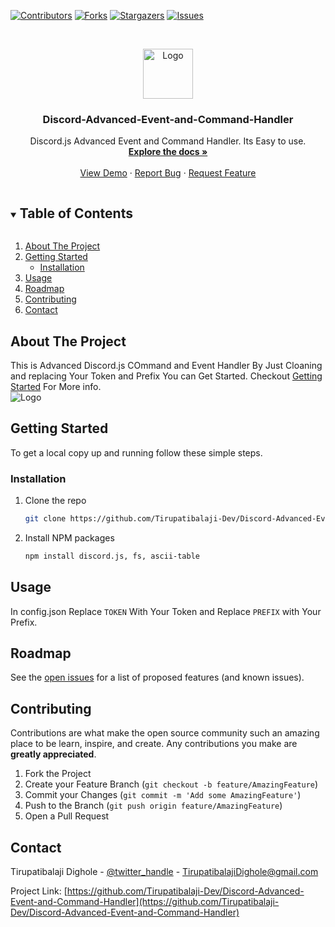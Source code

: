 
<!--
*** Thanks for checking out the Best-README-Template. If you have a suggestion
*** that would make this better, please fork the repo and create a pull request
*** or simply open an issue with the tag "enhancement".
*** Thanks again! Now go create something AMAZING! :D
***
***
***
*** To avoid retyping too much info. Do a search and replace for the following:
*** Tirupatibalaji-Dev, Discord-Advanced-Event-and-Command-Handler, twitter_handle, email, project_title, project_description
-->



<!-- PROJECT SHIELDS -->
<!--
*** I'm using markdown "reference style" links for readability.
*** Reference links are enclosed in brackets [ ] instead of parentheses ( ).
*** See the bottom of this document for the declaration of the reference variables
*** for contributors-url, forks-url, etc. This is an optional, concise syntax you may use.
*** https://www.markdownguide.org/basic-syntax/#reference-style-links
-->
[![Contributors][contributors-shield]][contributors-url]
[![Forks][forks-shield]][forks-url]
[![Stargazers][stars-shield]][stars-url]
[![Issues][issues-shield]][issues-url]



<!-- PROJECT LOGO -->
<br />
<p align="center">
  <a href="https://github.com/Tirupatibalaji-Dev/Discord-Advanced-Event-and-Command-Handler">
    <img src="http://www.simpleimageresizer.com/_uploads/photos/9d4f22a4/logo-square_1_128x128.png" alt="Logo" width="80" height="80">
  </a>

  <h3 align="center">Discord-Advanced-Event-and-Command-Handler</h3>

  <p align="center">
    Discord.js Advanced Event and Command Handler. Its Easy to use.
    <br />
    <a href="https://github.com/Tirupatibalaji-Dev/Discord-Advanced-Event-and-Command-Handler"><strong>Explore the docs »</strong></a>
    <br />
    <br />
    <a href="https://github.com/Tirupatibalaji-Dev/Discord-Advanced-Event-and-Command-Handler">View Demo</a>
    ·
    <a href="https://github.com/Tirupatibalaji-Dev/Discord-Advanced-Event-and-Command-Handler/issues">Report Bug</a>
    ·
    <a href="https://github.com/Tirupatibalaji-Dev/Discord-Advanced-Event-and-Command-Handler/issues">Request Feature</a>
  </p>
</p>



<!-- TABLE OF CONTENTS -->
<details open="open">
  <summary><h2 style="display: inline-block">Table of Contents</h2></summary>
  <ol>
    <li>
      <a href="#about-the-project">About The Project</a>
      <ul>
      </ul>
    </li>
    <li>
      <a href="#getting-started">Getting Started</a>
      <ul>
        <li><a href="#installation">Installation</a></li>
      </ul>
    </li>
    <li><a href="#usage">Usage</a></li>
    <li><a href="#roadmap">Roadmap</a></li>
    <li><a href="#contributing">Contributing</a></li>
    <li><a href="#contact">Contact</a></li>
  </ol>
</details>



<!-- ABOUT THE PROJECT -->
## About The Project

This is Advanced Discord.js COmmand and Event Handler By Just Cloaning and replacing Your Token and Prefix You can Get Started. Checkout <a href="#getting-started">Getting Started</a> For More info.
<br>
 <img src="https://cdn.discordapp.com/attachments/783701974079504394/832827036270854184/unknown.png" alt="Logo">


<!-- GETTING STARTED -->
## Getting Started

To get a local copy up and running follow these simple steps.


### Installation

1. Clone the repo
   ```sh
   git clone https://github.com/Tirupatibalaji-Dev/Discord-Advanced-Event-and-Command-Handler.git
   ```
2. Install NPM packages
   ```sh
   npm install discord.js, fs, ascii-table
   ```



<!-- USAGE EXAMPLES -->
## Usage

In config.json Replace ```TOKEN``` With Your Token and Replace ```PREFIX``` with Your Prefix.


<!-- ROADMAP -->
## Roadmap

See the [open issues](https://github.com/Tirupatibalaji-Dev/Discord-Advanced-Event-and-Command-Handler/issues) for a list of proposed features (and known issues).



<!-- CONTRIBUTING -->
## Contributing

Contributions are what make the open source community such an amazing place to be learn, inspire, and create. Any contributions you make are **greatly appreciated**.

1. Fork the Project
2. Create your Feature Branch (`git checkout -b feature/AmazingFeature`)
3. Commit your Changes (`git commit -m 'Add some AmazingFeature'`)
4. Push to the Branch (`git push origin feature/AmazingFeature`)
5. Open a Pull Request


<!-- CONTACT -->
## Contact

Tirupatibalaji Dighole - [@twitter_handle](https://twitter.com/tirupat26490055) - TirupatibalajiDighole@gmail.com

Project Link: [https://github.com/Tirupatibalaji-Dev/Discord-Advanced-Event-and-Command-Handler](https://github.com/Tirupatibalaji-Dev/Discord-Advanced-Event-and-Command-Handler)





<!-- MARKDOWN LINKS & IMAGES -->
<!-- https://www.markdownguide.org/basic-syntax/#reference-style-links -->
[contributors-shield]: https://img.shields.io/github/contributors/Tirupatibalaji-Dev/Discord-Advanced-Event-and-Command-Handler.svg?style=for-the-badge
[contributors-url]: https://github.com/Tirupatibalaji-Dev/Discord-Advanced-Event-and-Command-Handler/graphs/contributors
[forks-shield]: https://img.shields.io/github/forks/Tirupatibalaji-Dev/Discord-Advanced-Event-and-Command-Handler.svg?style=for-the-badge
[forks-url]: https://github.com/Tirupatibalaji-Dev/Discord-Advanced-Event-and-Command-Handler/network/members
[stars-shield]: https://img.shields.io/github/stars/Tirupatibalaji-Dev/Discord-Advanced-Event-and-Command-Handler.svg?style=for-the-badge
[stars-url]: https://github.com/Tirupatibalaji-Dev/Discord-Advanced-Event-and-Command-Handler/stargazers
[issues-shield]: https://img.shields.io/github/issues/Tirupatibalaji-Dev/Discord-Advanced-Event-and-Command-Handler.svg?style=for-the-badge
[issues-url]: https://github.com/Tirupatibalaji-Dev/Discord-Advanced-Event-and-Command-Handler/issues
[license-shield]: https://img.shields.io/github/license/Tirupatibalaji-Dev/Discord-Advanced-Event-and-Command-Handler.svg?style=for-the-badge
